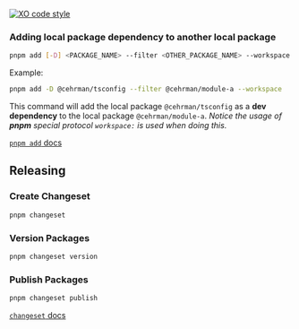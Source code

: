 [![XO code style](https://shields.io/badge/code_style-5ed9c7?logo=xo&labelColor=gray&logoSize=auto&logoWidth=20)](https://github.com/xojs/xo)

### Adding local package dependency to another local package

```sh
pnpm add [-D] <PACKAGE_NAME> --filter <OTHER_PACKAGE_NAME> --workspace
```

Example:

```sh
pnpm add -D @cehrman/tsconfig --filter @cehrman/module-a --workspace
```

This command will add the local package `@cehrman/tsconfig` as a **dev dependency** to the local package `@cehrman/module-a`. _Notice the usage of **pnpm** special protocol `workspace:` is used when doing this._

[`pnpm add` docs](https://pnpm.io/cli/add)

## Releasing

### Create Changeset

```sh
pnpm changeset
```

### Version Packages

```sh
pnpm changeset version
```

### Publish Packages

```sh
pnpm changeset publish
```

[`changeset` docs](https://github.com/changesets/changesets/blob/main/packages/cli/README.md)
